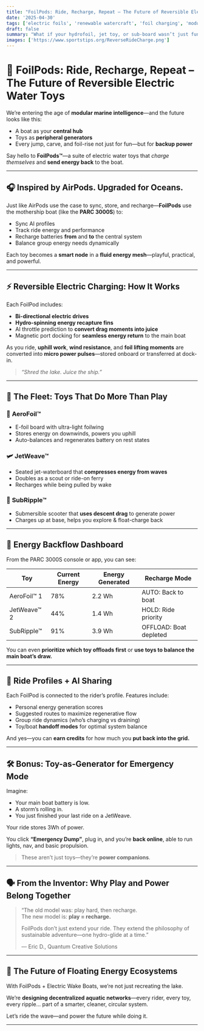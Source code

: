 ```yaml
---
title: "FoilPods: Ride, Recharge, Repeat – The Future of Reversible Electric Water Toys"  
date: '2025-04-30'  
tags: ['electric foils', 'renewable watercraft', 'foil charging', 'modular boats', 'electric marine toys', 'self-charging systems', 'hydro innovation', 'sustainable design']  
draft: false  
summary: "What if your hydrofoil, jet toy, or sub-board wasn’t just fun—but also recharged the boat that launched it? Introducing FoilPods: modular, rideable, energy-reversible electric watercraft that turn every splash into backup power."  
images: ['https://www.sportstips.org/ReverseRideCharge.png']  
---
```


# 🧲 FoilPods: Ride, Recharge, Repeat – The Future of Reversible Electric Water Toys

We’re entering the age of **modular marine intelligence**—and the future looks like this:

- A boat as your **central hub**  
- Toys as **peripheral generators**  
- Every jump, carve, and foil-rise not just for fun—but for **backup power**

Say hello to **FoilPods™**—a suite of electric water toys that *charge themselves* and **send energy back** to the boat.

---

## 🎧 Inspired by AirPods. Upgraded for Oceans.

Just like AirPods use the case to sync, store, and recharge—**FoilPods** use the mothership boat (like the **PARC 3000S**) to:

- Sync AI profiles  
- Track ride energy and performance  
- Recharge batteries **from** and **to** the central system  
- Balance group energy needs dynamically  

Each toy becomes a **smart node** in a **fluid energy mesh**—playful, practical, and powerful.

---

## ⚡ Reversible Electric Charging: How It Works

Each FoilPod includes:

- **Bi-directional electric drives**  
- **Hydro-spinning energy recapture fins**  
- AI throttle prediction to **convert drag moments into juice**  
- Magnetic port docking for **seamless energy return** to the main boat

As you ride, **uphill work**, **wind resistance**, and **foil lifting moments** are converted into **micro power pulses**—stored onboard or transferred at dock-in.

> *“Shred the lake. Juice the ship.”*

---

## 🚀 The Fleet: Toys That Do More Than Play

### 🦅 **AeroFoil™**  
- E-foil board with ultra-light foilwing  
- Stores energy on downwinds, powers you uphill  
- Auto-balances and regenerates battery on rest states

### 🛩️ **JetWeave™**  
- Seated jet-waterboard that **compresses energy from waves**  
- Doubles as a scout or ride-on ferry  
- Recharges while being pulled by wake

### 🐬 **SubRipple™**  
- Submersible scooter that **uses descent drag** to generate power  
- Charges up at base, helps you explore & float-charge back

---

## 🔋 Energy Backflow Dashboard

From the PARC 3000S console or app, you can see:

| Toy | Current Energy | Energy Generated | Recharge Mode |
|-----|----------------|------------------|---------------|
| AeroFoil™ 1 | 78% | 2.2 Wh | AUTO: Back to boat |
| JetWeave™ 2 | 44% | 1.4 Wh | HOLD: Ride priority |
| SubRipple™ | 91% | 3.9 Wh | OFFLOAD: Boat depleted |

You can even **prioritize which toy offloads first** or **use toys to balance the main boat’s draw.**

---

## 🧠 Ride Profiles + AI Sharing

Each FoilPod is connected to the rider’s profile. Features include:

- Personal energy generation scores  
- Suggested routes to maximize regenerative flow  
- Group ride dynamics (who’s charging vs draining)  
- Toy/boat **handoff modes** for optimal system balance

And yes—you can **earn credits** for how much you **put back into the grid.**

---

## 🛠️ Bonus: Toy-as-Generator for Emergency Mode

Imagine:

- Your main boat battery is low.  
- A storm’s rolling in.  
- You just finished your last ride on a JetWeave.

Your ride stores 3Wh of power.

You click **“Emergency Dump”**, plug in, and you’re **back online**, able to run lights, nav, and basic propulsion.

> These aren’t just toys—they’re **power companions**.

---

## 🗣️ From the Inventor: Why Play and Power Belong Together

> “The old model was: play hard, then recharge.  
> The new model is: **play = recharge.**  
>  
> FoilPods don’t just extend your ride. They extend the philosophy of sustainable adventure—one hydro-glide at a time.”  
>   
> — Eric D., Quantum Creative Solutions

---

## 🌊 The Future of Floating Energy Ecosystems

With FoilPods + Electric Wake Boats, we’re not just recreating the lake.

We’re **designing decentralized aquatic networks**—every rider, every toy, every ripple… part of a smarter, cleaner, circular system.

Let’s ride the wave—and power the future while doing it.

---
